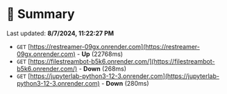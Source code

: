 # 📖 Summary
Last updated: **8/7/2024, 11:22:27 PM**

- `GET` [https://restreamer-09gx.onrender.com](https://restreamer-09gx.onrender.com) - **Up** (22768ms)
- `GET` [https://filestreambot-b5k6.onrender.com/](https://filestreambot-b5k6.onrender.com/) - **Down** (268ms)
- `GET` [https://jupyterlab-python3-12-3.onrender.com](https://jupyterlab-python3-12-3.onrender.com) - **Down** (280ms)
